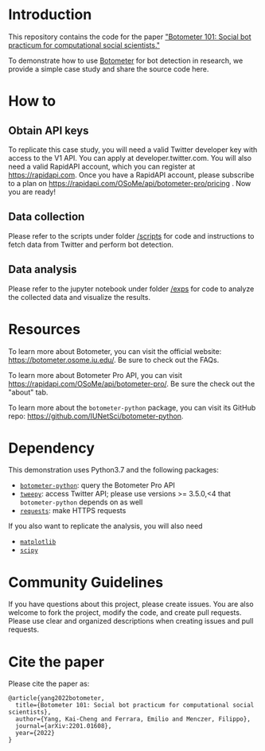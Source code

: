 # Introduction

This repository contains the code for the paper ["Botometer 101: Social bot practicum for computational social scientists."](https://arxiv.org/abs/2201.01608)

To demonstrate how to use [Botometer](https://botometer.osome.iu.edu/) for bot detection in research, we provide a simple case study and share the source code here.

# How to

## Obtain API keys

To replicate this case study, you will need a valid Twitter developer key with access to the V1 API.
You can apply at developer.twitter.com.
You will also need a valid RapidAPI account, which you can register at https://rapidapi.com.
Once you have a RapidAPI account, please subscribe to a plan on https://rapidapi.com/OSoMe/api/botometer-pro/pricing .
Now you are ready!

## Data collection

Please refer to the scripts under folder [/scripts](/scripts) for code and instructions to fetch data from Twitter and perform bot detection.

## Data analysis

Please refer to the jupyter notebook under folder [/exps](/exps) for code to analyze the collected data and visualize the results.

# Resources

To learn more about Botometer, you can visit the official website: https://botometer.osome.iu.edu/. Be sure to check out the FAQs.

To learn more about Botometer Pro API, you can visit https://rapidapi.com/OSoMe/api/botometer-pro/. Be sure the check out the "about" tab.

To learn more about the `botometer-python` package, you can visit its GitHub repo: https://github.com/IUNetSci/botometer-python.

# Dependency

This demonstration uses Python3.7 and the following packages:

- [`botometer-python`](https://github.com/IUNetSci/botometer-python): query the Botometer Pro API
- [`tweepy`](https://www.tweepy.org/): access Twitter API; please use versions >= 3.5.0,<4 that `botometer-python` depends on as well
- [`requests`](https://docs.python-requests.org/en/latest/): make HTTPS requests

If you also want to replicate the analysis, you will also need

- [`matplotlib`](https://matplotlib.org/)
- [`scipy`](https://scipy.org/)

# Community Guidelines

If you have questions about this project, please create issues.
You are also welcome to fork the project, modify the code, and create pull requests.
Please use clear and organized descriptions when creating issues and pull requests.

# Cite the paper

Please cite the paper as:

```
@article{yang2022botometer,
  title={Botometer 101: Social bot practicum for computational social scientists},
  author={Yang, Kai-Cheng and Ferrara, Emilio and Menczer, Filippo},
  journal={arXiv:2201.01608},
  year={2022}
}
```

